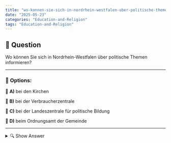 ```yaml
---
title: "wo-konnen-sie-sich-in-nordrhein-westfalen-uber-politische-themen-informieren"
date: "2025-05-23"
categories: "Education-and-Religion"
tags: "Education-and-Religion"
---
```


## 📌 **Question**

Wo können Sie sich in Nordrhein-Westfalen über politische Themen informieren?



---

### 📝 **Options:**

🔘 **A)** bei den Kirchen

🔘 **B)** bei der Verbraucherzentrale

🔘 **C)** bei der Landeszentrale für politische Bildung

🔘 **D)** beim Ordnungsamt der Gemeinde

---

<details>
  <summary>🔍 Show Answer</summary>

  <p>
💡  <b>Correct Answer:</b>  c
  </p>
  <p>
    📖<b>Explanation:</b>
    In Nordrhein-Westfalen gibt es verschiedene Institutionen, die Informationen über politische Themen bereitstellen. Die Landeszentrale für politische Bildung ist eine zentrale Anlaufstelle für Bürger, die sich über Politik informieren möchten. Sie bietet Bildungsprogramme, Materialien und Veranstaltungen rund um politische Bildung an. Andere Optionen wie Kirchen, Verbraucherzentralen und Ordnungsämter haben unterschiedliche Schwerpunkte und sind weniger auf die Vermittlung von politischer Bildung spezialisiert. Diese Frage prüft, welche Institution speziell für politische Bildung in Nordrhein-Westfalen zuständig ist.
  </p>
</details>
